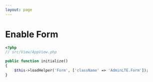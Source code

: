 ```yaml
---
layout: page
---
```


# Enable Form

```php
<?php
// src/View/AppView.php

public function initialize()
{
    $this->loadHelper('Form', ['className' => 'AdminLTE.Form']);
}
```
